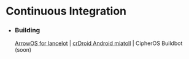 # Continuous Integration # 

- ### Building ###

  [ArrowOS for lancelot](https://github.com/henloscape/arrow) | [crDroid Android miatoll](https://github.com/henloscape/crdroid) | CipherOS Buildbot (soon)